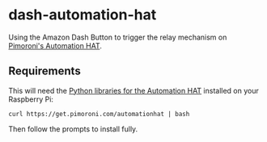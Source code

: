 # dash-automation-hat

Using the Amazon Dash Button to trigger the relay mechanism on [Pimoroni's Automation HAT](https://shop.pimoroni.com/products/automation-hat).

## Requirements

This will need the [Python libraries for the Automation HAT](https://github.com/pimoroni/automation-hat) installed on your Raspberry Pi:

```command-line
curl https://get.pimoroni.com/automationhat | bash
```

Then follow the prompts to install fully.

